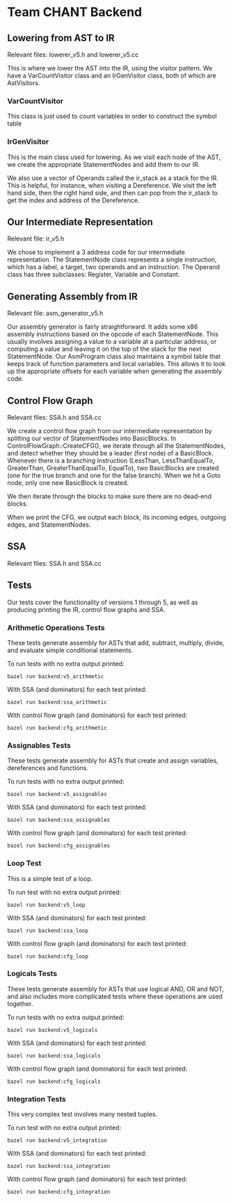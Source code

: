 # Team CHANT Backend

## Lowering from AST to IR
Relevant files: lowerer_v5.h and lowerer_v5.cc

This is where we lower the AST into the IR, using the visitor pattern. We have a VarCountVisitor class and an IrGenVisitor class, both of which are AstVisitors.

### VarCountVisitor
This class is just used to count variables in order to construct the symbol table

### IrGenVisitor
This is the main class used for lowering. As we visit each node of the AST, we create the appropriate StatementNodes and add them to our IR.

We also use a vector of Operands called the ir_stack as a stack for the IR. This is helpful, for instance, when visiting a Dereference. We visit the left hand side, then the right hand side, and then can pop from the ir_stack to get the index and address of the Dereference.

## Our Intermediate Representation
Relevant file: ir_v5.h

We chose to implement a 3 address code for our intermediate representation.
The StatementNode class represents a single instruction, which has a label, a target, two operands and an instruction.
The Operand class has three subclasses: Register, Variable and Constant.

## Generating Assembly from IR
Relevant file: asm_generator_v5.h

Our assembly generator is fairly straightforward. It adds some x86 assembly
instructions based on the opcode of each StatementNode. This usually involves
assigning a value to a variable at a particular address, or computing a value
and leaving it on the top of the stack for the next StatementNode.
Our AsmProgram class also maintains a symbol table that keeps track of function
parameters and local variables. This allows it to look up the appropriate
offsets for each variable when generating the assembly code.

## Control Flow Graph
Relevant files: SSA.h and SSA.cc

We create a control flow graph from our intermediate representation by splitting
our vector of StatementNodes into BasicBlocks.
In ControlFlowGraph::CreateCFG(), we iterate through all the StatementNodes, and
detect whether they should be a leader (first node) of a BasicBlock. Whenever
there is a branching instruction (LessThan, LessThanEqualTo, GreaterThan,
GreaterThanEqualTo, EqualTo), two BasicBlocks are created (one for the true
branch and one for the false branch).
When we hit a Goto node, only one new BasicBlock is created.

We then iterate through the blocks to make sure there are no dead-end blocks.

When we print the CFG, we output each block, its incoming edges, outgoing edges,
and StatementNodes.

## SSA
Relevant files: SSA.h and SSA.cc

## Tests

Our tests cover the functionality of versions 1 through 5, as well as producing
printing the IR, control flow graphs and SSA.

### Arithmetic Operations Tests

These tests generate assembly for ASTs that add, subtract, multiply, divide,
and evaluate simple conditional statements.

To run tests with no extra output printed:
```
bazel run backend:v5_arithmetic
```
With SSA (and dominators) for each test printed:
```
bazel run backend:ssa_arithmetic
```
With control flow graph (and dominators) for each test printed:
```
bazel run backend:cfg_arithmetic
```

### Assignables Tests

These tests generate assembly for ASTs that create and assign variables,
dereferences and functions.

To run tests with no extra output printed:
```
bazel run backend:v5_assignables
```
With SSA (and dominators) for each test printed:
```
bazel run backend:ssa_assignables
```
With control flow graph (and dominators) for each test printed:
```
bazel run backend:cfg_assignables
```

### Loop Test

This is a simple test of a loop.

To run test with no extra output printed:
```
bazel run backend:v5_loop
```
With SSA (and dominators) for each test printed:
```
bazel run backend:ssa_loop
```
With control flow graph (and dominators) for each test printed:
```
bazel run backend:cfg_loop
```

### Logicals Tests

These tests generate assembly for ASTs that use logical AND, OR and NOT, and
also includes more complicated tests where these operations are used together.

To run tests with no extra output printed:
```
bazel run backend:v5_logicals
```
With SSA (and dominators) for each test printed:
```
bazel run backend:ssa_logicals
```
With control flow graph (and dominators) for each test printed:
```
bazel run backend:cfg_logicals
```

### Integration Tests

This very complex test involves many nested tuples.

To run test with no extra output printed:
```
bazel run backend:v5_integration
```
With SSA (and dominators) for each test printed:
```
bazel run backend:ssa_integration
```
With control flow graph (and dominators) for each test printed:
```
bazel run backend:cfg_integration
```
